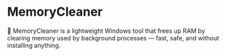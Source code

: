 # MemoryCleaner 
 💾 MemoryCleaner is a lightweight Windows tool that frees up RAM by clearing memory used by background processes — fast, safe, and without installing anything.

